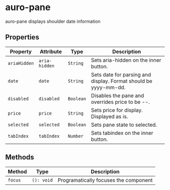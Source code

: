 # auro-pane

auro-pane displays shoulder date information

## Properties

| Property     | Attribute     | Type      | Description                                      |
|--------------|---------------|-----------|--------------------------------------------------|
| `ariaHidden` | `aria-hidden` | `String`  | Sets aria-hidden on the inner button.            |
| `date`       | `date`        | `String`  | Sets date for parsing and display. Format should be yyyy-mm-dd. |
| `disabled`   | `disabled`    | `Boolean` | Disables the pane and overrides price to be --.  |
| `price`      | `price`       | `String`  | Sets price for display. Displayed as is.         |
| `selected`   | `selected`    | `Boolean` | Sets pane state to selected.                     |
| `tabIndex`   | `tabIndex`    | `Number`  | Sets tabindex on the inner button.               |

## Methods

| Method  | Type       | Description                           |
|---------|------------|---------------------------------------|
| `focus` | `(): void` | Programatically focuses the component |
